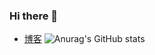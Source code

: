 ### Hi there 👋

- [博客](https://www.baidu.com)
![Anurag's GitHub stats](https://github-readme-stats-git-masterrstaa-rickstaa.vercel.app/api?username=ItTonySuperMan&show_icons=true&theme=transparent)
<!--
**ItTonySuperMan/ItTonySuperMan** is a ✨ _special_ ✨ repository because its `README.md` (this file) appears on your GitHub profile.

Here are some ideas to get you started:

- 🔭 I’m currently working on ...
- 🌱 I’m currently learning ...
- 👯 I’m looking to collaborate on ...
- 🤔 I’m looking for help with ...
- 💬 Ask me about ...
- 📫 How to reach me: ...
- 😄 Pronouns: ...
- ⚡ Fun fact: ...
-->

